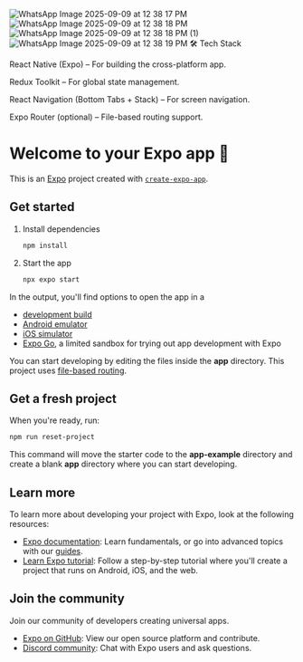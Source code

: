 ![WhatsApp Image 2025-09-09 at 12 38 17 PM](https://github.com/user-attachments/assets/a1fd9af6-cc71-4bb8-b462-a5fd6238544e)
![WhatsApp Image 2025-09-09 at 12 38 18 PM](https://github.com/user-attachments/assets/99d2a752-9ab2-4072-b60b-7f9ab5e5280b)
![WhatsApp Image 2025-09-09 at 12 38 18 PM (1)](https://github.com/user-attachments/assets/cf6143f9-8781-4d25-b888-b5a6961e1510)
![WhatsApp Image 2025-09-09 at 12 38 19 PM](https://github.com/user-attachments/assets/f421a916-e161-4121-b542-fbd751754963)
🛠️ Tech Stack

React Native (Expo) – For building the cross-platform app.

Redux Toolkit – For global state management.

React Navigation (Bottom Tabs + Stack) – For screen navigation.

Expo Router (optional) – File-based routing support.


# Welcome to your Expo app 👋

This is an [Expo](https://expo.dev) project created with [`create-expo-app`](https://www.npmjs.com/package/create-expo-app).

## Get started

1. Install dependencies

   ```bash
   npm install
   ```

2. Start the app

   ```bash
   npx expo start
   ```

In the output, you'll find options to open the app in a

- [development build](https://docs.expo.dev/develop/development-builds/introduction/)
- [Android emulator](https://docs.expo.dev/workflow/android-studio-emulator/)
- [iOS simulator](https://docs.expo.dev/workflow/ios-simulator/)
- [Expo Go](https://expo.dev/go), a limited sandbox for trying out app development with Expo

You can start developing by editing the files inside the **app** directory. This project uses [file-based routing](https://docs.expo.dev/router/introduction).

## Get a fresh project

When you're ready, run:

```bash
npm run reset-project
```

This command will move the starter code to the **app-example** directory and create a blank **app** directory where you can start developing.

## Learn more

To learn more about developing your project with Expo, look at the following resources:

- [Expo documentation](https://docs.expo.dev/): Learn fundamentals, or go into advanced topics with our [guides](https://docs.expo.dev/guides).
- [Learn Expo tutorial](https://docs.expo.dev/tutorial/introduction/): Follow a step-by-step tutorial where you'll create a project that runs on Android, iOS, and the web.

## Join the community

Join our community of developers creating universal apps.

- [Expo on GitHub](https://github.com/expo/expo): View our open source platform and contribute.
- [Discord community](https://chat.expo.dev): Chat with Expo users and ask questions.
